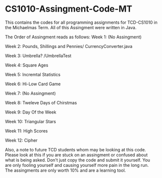 # CS1010-Assingment-Code-MT
This contains the codes for all programming assignments for TCD-CS1010 in the Michaelmas Term. 
All of this Assingment were written in Java. 

The Order of Assingment reads as follows: 
Week 1: (No Assingment) 

Week 2: Pounds, Shillings and Pennies/ CurrencyConverter.java

Week 3: Umbrella? /UmbrellaTest

Week 4: Square Ages

Week 5: Incremtal Statistics 

Week 6: Hi-Low Card Game 

Week 7: (No Assingment) 

Week 8: Tweleve Days of Chirstmas

Week 9: Day Of the Week 

Week 10: Triangular Stars 

Week 11: High Scores

Week 12: Cipher

Also, a note to future TCD students whom may be looking at this code. Please look at this if you are stuck 
on an assingment or confused about what is being asked. Don't just copy the code and submit it yourself. 
You are only fooling yourself and causing yourself more pain in the long run. The assingments are only worth
10% and are a learning tool. 
